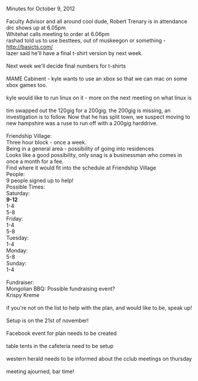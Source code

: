 Minutes for October 9, 2012<br />
<br />
Faculty Advisor and all around cool dude, Robert Trenary is in attendance<br />
drc shows up at 6.05pm<br />
Whitehat calls meeting to order at 6.06pm<br />
rashad told us to use besttees, out of muskeegon or something - http://basicts.com/<br />
lazer said he'll have a final t-shirt version by next week.<br />
<br />
Next week we'll decide final numbers for t-shirts<br />
<br />
MAME Cabinent - kyle wants to use an xbox so that we can mac on some xbox games too.<br />
<br />
kyle would like to run linux on it - more on the next meeting on what linux is<br />
<br />
tim swapped out the 120gig for a 200gig. the 200gig is missing, an investigation is to follow. Now that he has split town, we suspect moving to new hampshire was a ruse to run off with a 200gig harddrive.<br />
<br />
Friendship Village:<br />
Three hour block - once a week.<br />
Being in a general area - possibility of going into residences<br />
Looks like a good possibility, only snag is a businessman who comes in once a month for a fee.<br />
Find where it would fit into the schedule at Friendship Village<br />
People:<br />
9 people signed up to help!<br />
Possible Times:<br />
Saturday:<br />
**9-12**<br />
1-4<br />
5-8<br />
Friday:<br />
1-4<br />
5-8<br />
Tuesday:<br />
1-4<br />
Monday:<br />
5-8<br />
Sunday:<br />
1-4<br />
<br />
Fundraiser:<br />
Mongolian BBQ: Possible fundraising event?<br />
Krispy Kreme<br />
<br />
if you're not on the list to help with the plan, and would like to be, speak up!<br />
<br />
Setup is on the 21st of november!<br />
<br />
Facebook event for plan needs to be created<br />
<br />
table tents in the cafeteria need to be setup<br />
<br />
western herald needs to be informed about the cclub meetings on thursday<br />
<br />
meeting ajourned, bar time!